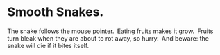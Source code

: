 # Smooth Snakes.

The snake follows the mouse pointer. Eating fruits makes it grow. Fruits turn bleak when they are about to rot away, so hurry. And beware: the snake will die if it bites itself.
